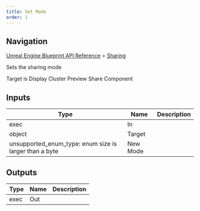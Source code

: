 ```yaml
---
title: Set Mode
order: 1
---
```

## Navigation

[Unreal Engine Blueprint API Reference](https://dev.epicgames.com/documentation/en-us/unreal-engine/BlueprintAPI) > [Sharing](https://dev.epicgames.com/documentation/en-us/unreal-engine/BlueprintAPI/Sharing)

Sets the sharing mode

Target is Display Cluster Preview Share Component

## Inputs

| Type | Name | Description |
| --- | --- | --- |
| exec | In |  |
| object | Target |  |
| unsupported_enum_type: enum size is larger than a byte | New Mode |  |

## Outputs

| Type | Name | Description |
| --- | --- | --- |
| exec | Out |  |
